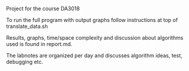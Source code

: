 Project for the course DA3018

To run the full program with output graphs follow instructions at top of translate_data.sh

Results, graphs, time/space complexity and discussion about algorithms used is found in report.md. 

The labnotes are organized per day and discusses algorithm ideas, test, debugging etc.

